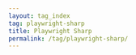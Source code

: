 ```yaml
---
layout: tag_index
tag: playwright-sharp
title: Playwright Sharp
permalink: /tag/playwright-sharp/
---
```


